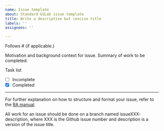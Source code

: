 ```yaml
---
name: Issue template
about: Standard GSLab issue template
title: Write a descriptive but concise title
labels: ''
assignees: ''

---
```


Follows # (if applicable.)

Motivation and background context for issue. Summary of work to be completed.

Task list
- [ ] Incomplete
- [X] Completed
---

For further explanation on how to structure and format your issue, refer to the [RA manual](https://github.com/gentzkow/ra-manual/wiki/Issues). 

All work for an issue should be done on a branch named issueXXX-description, where XXX is the Github issue number and description is a version of the issue title.
